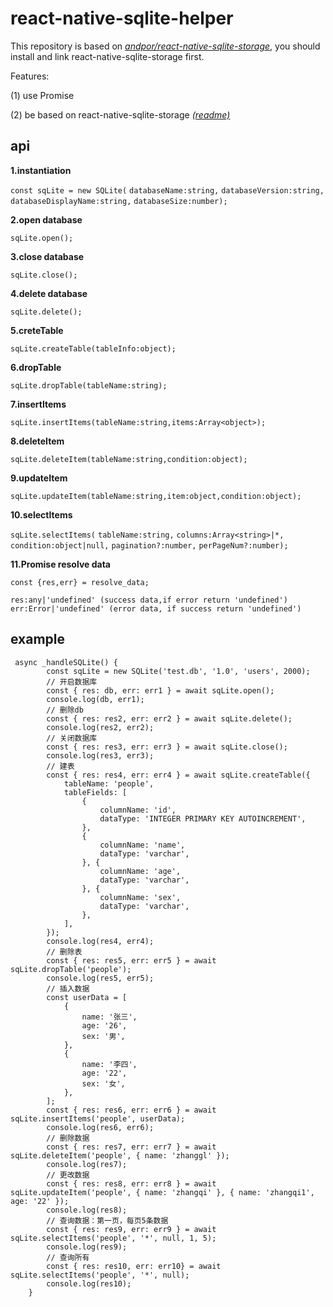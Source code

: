# react-native-sqlite-helper

This repository is based on *[andpor/react-native-sqlite-storage](https://github.com/andpor/react-native-sqlite-storage)*, you should install and link react-native-sqlite-storage first.

Features:

(1) use Promise

(2) be based on react-native-sqlite-storage *[(readme)](https://github.com/andpor/react-native-sqlite-storage)*


## api

**1.instantiation**

`const sqLite = new SQLite(`
`databaseName:string,`
`databaseVersion:string,`
`databaseDisplayName:string,`
`databaseSize:number);`


**2.open database**

`sqLite.open();`

**3.close database**

`sqLite.close();`

**4.delete database**

`sqLite.delete();`

**5.creteTable**

`sqLite.createTable(tableInfo:object);`

**6.dropTable**

`sqLite.dropTable(tableName:string);`

**7.insertItems**

`sqLite.insertItems(tableName:string,items:Array<object>);`

**8.deleteItem**

`sqLite.deleteItem(tableName:string,condition:object);`

**9.updateItem**

`sqLite.updateItem(tableName:string,item:object,condition:object);`

**10.selectItems**

`sqLite.selectItems(`
`tableName:string,`
`columns:Array<string>|*,`
`condition:object|null,`
`pagination?:number,`
`perPageNum?:number);`

**11.Promise resolve data**

`const {res,err} = resolve_data;`

`res:any|'undefined' (success data,if error return 'undefined')`
`err:Error|'undefined' (error data, if success return 'undefined')`

## example

```
 async _handleSQLite() {
        const sqLite = new SQLite('test.db', '1.0', 'users', 2000);
        // 开启数据库
        const { res: db, err: err1 } = await sqLite.open();
        console.log(db, err1);
        // 删除db
        const { res: res2, err: err2 } = await sqLite.delete();
        console.log(res2, err2);
        // 关闭数据库
        const { res: res3, err: err3 } = await sqLite.close();
        console.log(res3, err3);
        // 建表
        const { res: res4, err: err4 } = await sqLite.createTable({
            tableName: 'people',
            tableFields: [
                {
                    columnName: 'id',
                    dataType: 'INTEGER PRIMARY KEY AUTOINCREMENT',
                },
                {
                    columnName: 'name',
                    dataType: 'varchar',
                }, {
                    columnName: 'age',
                    dataType: 'varchar',
                }, {
                    columnName: 'sex',
                    dataType: 'varchar',
                },
            ],
        });
        console.log(res4, err4);
        // 删除表
        const { res: res5, err: err5 } = await sqLite.dropTable('people');
        console.log(res5, err5);
        // 插入数据
        const userData = [
            {
                name: '张三',
                age: '26',
                sex: '男',
            },
            {
                name: '李四',
                age: '22',
                sex: '女',
            },
        ];
        const { res: res6, err: err6 } = await sqLite.insertItems('people', userData);
        console.log(res6, err6);
        // 删除数据
        const { res: res7, err: err7 } = await sqLite.deleteItem('people', { name: 'zhanggl' });
        console.log(res7);
        // 更改数据
        const { res: res8, err: err8 } = await sqLite.updateItem('people', { name: 'zhangqi' }, { name: 'zhangqi1', age: '22' });
        console.log(res8);
        // 查询数据：第一页，每页5条数据
        const { res: res9, err: err9 } = await sqLite.selectItems('people', '*', null, 1, 5);
        console.log(res9);
        // 查询所有
        const { res: res10, err: err10} = await sqLite.selectItems('people', '*', null);
        console.log(res10);
    }
```